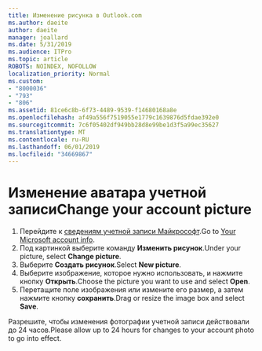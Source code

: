 ```yaml
---
title: Изменение рисунка в Outlook.com
ms.author: daeite
author: daeite
manager: joallard
ms.date: 5/31/2019
ms.audience: ITPro
ms.topic: article
ROBOTS: NOINDEX, NOFOLLOW
localization_priority: Normal
ms.custom:
- "8000036"
- "793"
- "806"
ms.assetid: 81ce6c8b-6f73-4489-9539-f14680168a8e
ms.openlocfilehash: af49a556f7519055e1779c1639876d5fdae392e0
ms.sourcegitcommit: 7c6f05402df949bb28d8e99be1d3f5a99ec35627
ms.translationtype: MT
ms.contentlocale: ru-RU
ms.lasthandoff: 06/01/2019
ms.locfileid: "34669867"
---
```

# <a name="change-your-account-picture"></a><span data-ttu-id="29067-102">Изменение аватара учетной записи</span><span class="sxs-lookup"><span data-stu-id="29067-102">Change your account picture</span></span>

1. <span data-ttu-id="29067-103">Перейдите к [сведениям учетной записи Майкрософт](https://go.microsoft.com/fwlink/p/?linkid=860841).</span><span class="sxs-lookup"><span data-stu-id="29067-103">Go to [Your Microsoft account info](https://go.microsoft.com/fwlink/p/?linkid=860841).</span></span>
2. <span data-ttu-id="29067-104">Под картинкой выберите команду **Изменить рисунок**.</span><span class="sxs-lookup"><span data-stu-id="29067-104">Under your picture, select **Change picture**.</span></span>
3. <span data-ttu-id="29067-105">Выберите **Создать рисунок**.</span><span class="sxs-lookup"><span data-stu-id="29067-105">Select **New picture**.</span></span>
4. <span data-ttu-id="29067-106">Выберите изображение, которое нужно использовать, и нажмите кнопку **Открыть**.</span><span class="sxs-lookup"><span data-stu-id="29067-106">Choose the picture you want to use and select **Open**.</span></span>
5. <span data-ttu-id="29067-107">Перетащите поле изображения или измените его размер, а затем нажмите кнопку **сохранить**.</span><span class="sxs-lookup"><span data-stu-id="29067-107">Drag or resize the image box and select **Save**.</span></span>

<span data-ttu-id="29067-108">Разрешите, чтобы изменения фотографии учетной записи действовали до 24 часов.</span><span class="sxs-lookup"><span data-stu-id="29067-108">Please allow up to 24 hours for changes to your account photo to go into effect.</span></span>